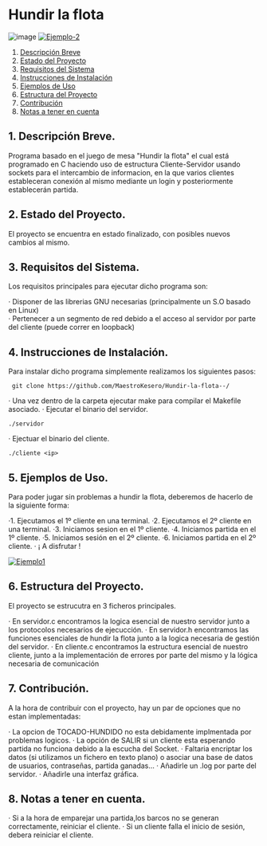 # Hundir la flota 
![image](https://github.com/MaestroKesero/Hundir-la-flota/assets/90833008/ca7b2583-93f4-4a23-a7e7-6c84797cac92)
<a href="https://ibb.co/zVv6KnF"><img src="https://i.ibb.co/r2rdn73/Ejemplo-2.png" alt="Ejemplo-2" border="0"></a>

1. [Descripción Breve](#1-descripción-breve)
2. [Estado del Proyecto](#2-estado-del-proyecto)
3. [Requisitos del Sistema](#3-requisitos-del-sistema)
4. [Instrucciones de Instalación](#4-instrucciones-de-instalación)
5. [Ejemplos de Uso](#5-ejemplos-de-uso)
6. [Estructura del Proyecto](#6-estructura-del-proyecto)
7. [Contribución](#7-contribución)
8. [Notas a tener en cuenta](#8-notas-a-tener-en-cuenta)


## 1. Descripción Breve.

Programa basado en el juego de mesa "Hundir la flota" el cual está programado en C haciendo uso de estructura Cliente-Servidor usando sockets
para el intercambio de informacion, en la que varios clientes estableceran conexión al mismo mediante un login y posteriormente establecerán
 partida.



## 2. Estado del Proyecto.

El proyecto se encuentra en estado finalizado, con posibles nuevos cambios al mismo.



## 3. Requisitos del Sistema.

Los requisitos principales para ejecutar dicho programa son:

&middot; Disponer de las librerias GNU necesarias (principalmente un S.O basado en Linux)  
&middot; Pertenecer a un segmento de red debido a el acceso al servidor por parte del cliente (puede correr en loopback)  



## 4. Instrucciones de Instalación.

Para instalar dicho programa simplemente realizamos los siguientes pasos:

     git clone https://github.com/MaestroKesero/Hundir-la-flota--/  
     
 &middot; Una vez dentro de la carpeta ejecutar make para compilar el Makefile asociado. 
 &middot; Ejecutar el binario del servidor.
 
    ./servidor   
&middot; Ejectuar el binario del cliente.

    ./cliente <ip>  


## 5. Ejemplos de Uso.

Para poder jugar sin problemas a hundir la flota, deberemos de hacerlo de la siguiente forma:

&middot;1. Ejecutamos el 1º cliente en una terminal.
&middot;2. Ejecutamos el 2º cliente en una terminal.
&middot;3. Iniciamos sesion en el 1º cliente.
&middot;4. Iniciamos partida en el 1º cliente.
&middot;5. Iniciamos sesión en el 2º cliente.
&middot;6. Iniciamos partida en el 2º cliente.
&middot; ¡ A disfrutar !

<a href="https://ibb.co/4spqcrT"><img src="https://i.ibb.co/KNWPYvq/Ejemplo1.png" alt="Ejemplo1" border="0"></a>


## 6. Estructura del Proyecto.

El proyecto se estrucutra en 3 ficheros principales.
    
&middot; En servidor.c encontramos la logica esencial de nuestro servidor junto a los protocolos necesarios de ejecucción.
&middot; En servidor.h encontramos las funciones esenciales de hundir la flota junto a la logica necesaria de gestión del servidor.
&middot; En cliente.c encontramos la estructura esencial de nuestro cliente, junto a la implementación de errores por parte del mismo y la lógica necesaria de comunicación


## 7. Contribución.

A la hora de contribuir con el proyecto, hay un par de opciones que no estan implementadas:

&middot; La opcion de TOCADO-HUNDIDO no esta debidamente implmentada por problemas logicos.
&middot; La opción de SALIR si un cliente esta esperando partida no funciona debido a la escucha del Socket.
&middot; Faltaria encriptar los datos (si utilizamos un fichero en texto plano) o asociar una base de datos de usuarios, contraseñas, partida ganadas...
&middot; Añadirle un .log por parte del servidor.
&middot; Añadirle una interfaz gráfica.


## 8. Notas a tener en cuenta.

&middot; Si a la hora de emparejar una partida,los barcos no se generan correctamente, reiniciar el cliente.
&middot; Si un cliente falla el inicio de sesión, debera reiniciar el cliente.
